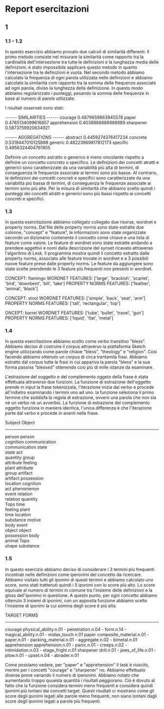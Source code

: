 # Report esercitazioni

## 1

### 1.1 - 1.2
In questo esercizio abbiamo provato due calcoli di similarità differenti.
Il primo metodo consiste nel misurare la similarità come rapporto tra 
la cardinalità dell'intersezione tra tutte le definizioni e la lunghezza media delle definizioni.
é stato impossibile applicare questo metodo in quanto l'intersezione tra le definizioni è vuota.
Nel secondo metodo abbiamo calcolato la  frequenza di  ogni parola utilizzata nelle definizioni
e abbiamo calcolato la similarità com rapporto tra la somma delle frequenze associate ad ogni parola,
diviso la lunghezza della definizione.
In questo modo abbiamo regolarizzato i punteggi, pesando la somma delle frequenze in base al numero di parole utilizzate.

I risultati osservati sono stati:

------ SIMILARITIES ------
courage 0.4879659863945578
paper 0.4765134099616857
apprehension 0.4038888888888889
sharpener 0.5873759920634921

------ AGGREGATIONS ------
abstract 0.4459274376417234
concrete 0.5319447010125888
generic 0.48223969817812173
specific 0.4956324404761905

Definire un concetto astratto o generico è meno vincolante rispetto a definire un concetto concreto o specifico.
Le definizioni dei concetti atratti e generici sono caratterizzate da una variabilità più alta di termini,
di conseguenza le frequenze associate ai termini sono più basse.
Al contrario, le definizioni dei concetti concreti e specifici sono caratterizzate da una variabilità più bassa
di termini, di conseguenza le frequenze associate ai termini sono più alte.
Per la misura di similarità che abbiamo scelto quindi i punteggi dei concetti atratti e generici sono più bassi 
rispetto ai concetti concreti e specifici.


### 1.3
In questa esercitazione abbiamo collegato collegato due risorse, wordnet e property norms.
Dal file delle property norms sono state estratte due colonne, "concept" e "feature", le informazioni sono state 
organizzate secondo un dizionario contenente il concetto come chiave e una lista di feature come valore.
Le feature di wordnet sono state estratte andando a prendere aggettivi e nomi dalla descrizione del synset 
ricavato  attraverso l'algoritmo di Lesk.
Il programma mostra quindi il concetto estratto dalle property norms, associato alle feature trovate in wordnet e a 3 
possibili nuove feature prese dalle property norms.
Le feature da aggiungere sono state scelte prendendo le 3 feature più frequenti non presenti in wordnet.

CONCEPT:  flamingo
WORDNET FEATURES:  ['large', 'brackish', 'scarlet', 'bird', 'downbent', 'bill', 'lake']
PROPERTY NORMS FEATURES:  ['feather', 'animal', 'black'] 

CONCEPT:  stool
WORDNET FEATURES:  ['simple', 'back', 'seat', 'arm']
PROPERTY NORMS FEATURES:  ['tall', 'rectangular', 'top']

ONCEPT:  barrel
WORDNET FEATURES:  ['tube', 'bullet', 'travel', 'gun']
PROPERTY NORMS FEATURES:  ['liquid', 'flat', 'metal'] 


### 1.4
In questa esercitazione abbiamo scelto come verbo transitivo "bless".
Abbiamo deciso di costruire il corpus attraverso la piattaforma Sketch engine utilizzando come parole chiave
"bless", "theology" e "religion". 
Così facendo abbiamo ottenuto  un corpus di circa trentamila frasi.
Abbiamo estratto dal corpus tutte le frasi  in cui appariva la parola "bless" e la sua forma passiva "blessed" ottenendo 
così più di mille istanze da esaminare.

L'estrazione del soggetto e del complemento oggeto della frase è stata effettuata attraverso due funzioni.
La funzione di estrazione dell'oggetto prende in input la frase  tokenizzata, 
l'iterazione inizia dal verbo e procede all'indietro  esaminando i termini uno ad uno. 
la funzione seleziona il primo termine che soddisfa la regola di estrazione, ovvero una parola che non sia 
nè un verbo nè un avverbio.
La funzione di estrazione del complemento oggetto funziona in maniera identica, l'unica  differenza è che l'iterazione 
parte dal verbo e procede in avanti nella frase.


Subject              Object              
___________          ___________         
person               person              
cognition            communication       
communication        state               
state                act                 
quantity             group               
attribute            feeling             
plant                attribute           
group                artifact            
artifact             possession          
location             cognition           
act                  phenomenon          
event                relation            
relation             quantity            
Tops                 time                
feeling              plant               
time                 location            
substance            motive              
body                 event               
object               object              
possession           body                
animal               Tops                
shape                substance  

### 1.5
In questo esercizio abbiamo deciso di considerare i 3 termini più frequenti incontrati nelle definizioni come iperonimi 
del  concetto da ricercare.
Abbiamo visitato tutti gli iponimi di questi termini e abbiamo calcolato uno score, sono stati trattenuti quindi
i 5 iponimi con lo score più alto.
Lo score equivale al numero  di termini in comune tra l'insieme delle definizioni e la gloss dell'iponimo in questione.
A questo punto, per ogni concetto abbiamo ottenuto 3 insiemi di iponimi, con un apposita funzione abbiamo scelto 
l'inisieme di iponimi la cui somma degli score è più alta.


TARGET               FORMS               
___________          ____________________________________________________________________________________________________
courage              physical_ability.n.01 - penetration.n.04 - form.n.14 - magical_ability.n.01 - midas_touch.n.01
paper                composite_material.n.01 - paper.n.01 - packing_material.n.01 - aggregate.n.02 - bimetal.n.01
apprehension         apprehension.n.01 - panic.n.01 - creeps.n.02 - intimidation.n.03 - stage_fright.n.01
sharpener            drill.n.01 - jaws_of_life.n.01 - plow.n.01 - upset.n.04 - abrader.n.01


Come possiamo vedere, per "paper" e "apprehension" il task è riuscito, mentre per i concetti "courage" e "sharpener" no.
Abbiamo effettuato diverse prove variando  il numero di iperonimi.
Abbiamo notato che aumentando troppo quuesta quantità i risultati  peggiorano. 
Ciò è dovuto al fatto che la funzione considera termini meno frequenti e considera quindi iponimi più lontani
dai concetti target. 
Questi risultati ci mostrano come gli score degli iponimi legati alle parole
meno frequenti, non siano lontani dagli score degli iponimi legati a parole più frequenti.